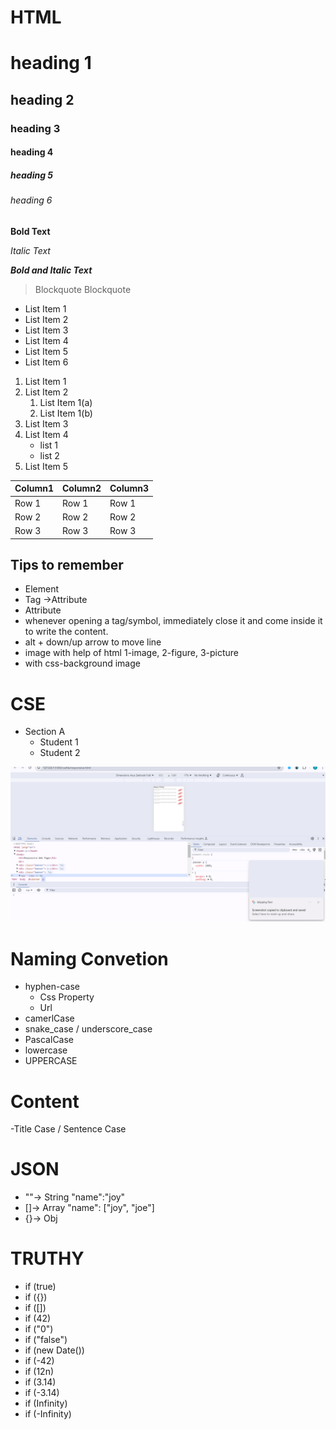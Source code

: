 # HTML
# heading 1
## heading 2
### heading 3
#### heading 4
##### heading 5
###### heading 6
**Bold Text**

*Italic Text*

***Bold and Italic Text***
>Blockquote
>Blockquote

- List Item 1
- List Item 2
- List Item 3
- List Item 4
- List Item 5
- List Item 6

1. List Item 1
2. List Item 2
    1. List Item 1(a)
    2. List Item 1(b)
3. List Item 3
4. List Item 4
    - list 1
    - list 2
5. List Item 5

| Column1 | Column2 | Column3 |
|---------|---------|---------|
| Row 1   | Row 1   | Row 1   |
| Row 2   | Row 2   | Row 2   |
| Row 3   | Row 3   | Row 3   |

## Tips to remember
- Element
- Tag ->Attribute
- Attribute
- whenever opening a tag/symbol, immediately close it and come inside it to write the content.
- alt + down/up arrow to move line
- image with help of html 1-image, 2-figure, 3-picture
- with css-background image

# CSE
- Section A
  - Student 1
  - Student 2
  

![Resize the screen](./note.png "Working with Responsive Website")


# Naming Convetion

- hyphen-case
    - Css Property
    - Url
- camerlCase
- snake_case / underscore_case
- PascalCase
- lowercase
- UPPERCASE

# Content
-Title Case / Sentence Case



# JSON
- ""-> String "name":"joy"
- []-> Array "name": ["joy", "joe"]
- {}-> Obj

# TRUTHY
- if (true)
- if ({})
- if ([])
- if (42)
- if ("0")
- if ("false")
- if (new Date())
- if (-42)
- if (12n)
- if (3.14)
- if (-3.14)
- if (Infinity)
- if (-Infinity)